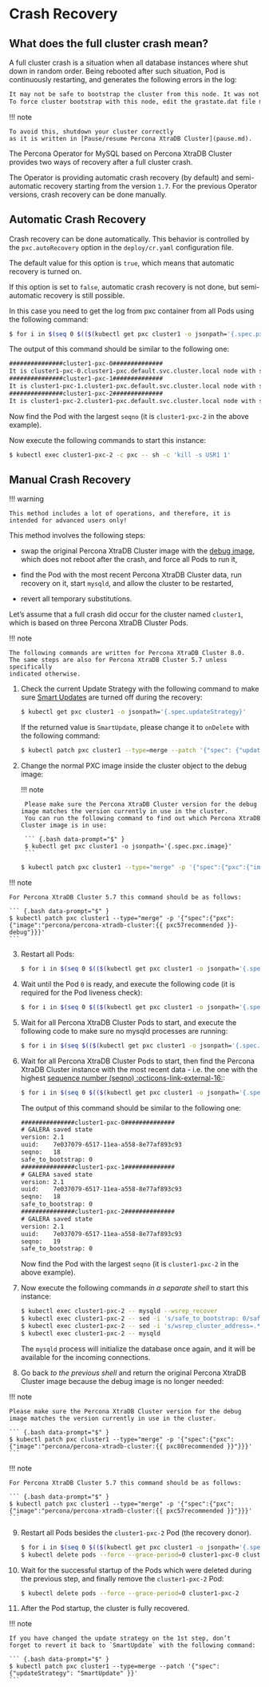 # Crash Recovery

## What does the full cluster crash mean?

A full cluster crash is a situation when all database instances where
shut down in random order. Being rebooted after such situation, Pod is
continuously restarting, and generates the following errors in the log:

```default
It may not be safe to bootstrap the cluster from this node. It was not the last one to leave the cluster and may not contain all the updates.
To force cluster bootstrap with this node, edit the grastate.dat file manually and set safe_to_bootstrap to 1
```

!!! note

    To avoid this, shutdown your cluster correctly
    as it is written in [Pause/resume Percona XtraDB Cluster](pause.md).

The Percona Operator for MySQL based on Percona XtraDB Cluster provides two ways of recovery
after a full cluster crash.

The Operator is providing automatic crash recovery (by default) and semi-automatic
recovery starting from the version `1.7`. For the previous Operator versions,
crash recovery can be done
manually.

## Automatic Crash Recovery

Crash recovery can be done automatically. This behavior is controlled by the
`pxc.autoRecovery` option in the `deploy/cr.yaml` configuration file.

The default value for this option is `true`, which means that automatic
recovery is turned on.

If this option is set to `false`, automatic crash recovery is not done,
but semi-automatic recovery is still possible.

In this case you need to get the log from pxc container from all Pods
using the following command:

``` {.bash data-prompt="$" }
$ for i in $(seq 0 $(($(kubectl get pxc cluster1 -o jsonpath='{.spec.pxc.size}')-1))); do echo "###############cluster1-pxc-$i##############"; kubectl logs cluster1-pxc-$i -c pxc | grep '(seqno):' ; done
```

The output of this command should be similar to the following one:

```default
###############cluster1-pxc-0##############
It is cluster1-pxc-0.cluster1-pxc.default.svc.cluster.local node with sequence number (seqno): 18
###############cluster1-pxc-1##############
It is cluster1-pxc-1.cluster1-pxc.default.svc.cluster.local node with sequence number (seqno): 18
###############cluster1-pxc-2##############
It is cluster1-pxc-2.cluster1-pxc.default.svc.cluster.local node with sequence number (seqno): 19
```

Now find the Pod with the largest `seqno` (it is `cluster1-pxc-2` in the
above example).

Now execute the following commands to start this instance:

``` {.bash data-prompt="$" }
$ kubectl exec cluster1-pxc-2 -c pxc -- sh -c 'kill -s USR1 1'
```

## Manual Crash Recovery

!!! warning

    This method includes a lot of operations, and therefore, it is
    intended for advanced users only!

This method involves the following steps:

* swap the original Percona XtraDB Cluster image with the
    [debug image](debug-images.md), which does not reboot after the crash, and
    force all Pods to run it,

* find the Pod with the most recent Percona XtraDB Cluster data, run recovery
    on it, start `mysqld`, and allow the cluster to be restarted,

* revert all temporary substitutions.

Let’s assume that a full crash did occur for the cluster named `cluster1`,
which is based on three Percona XtraDB Cluster Pods.

!!! note

    The following commands are written for Percona XtraDB Cluster 8.0.
    The same steps are also for Percona XtraDB Cluster 5.7 unless specifically
    indicated otherwise.

1. Check the current Update Strategy with the following command to make sure
    [Smart Updates](update.md#update-strategies) are turned off during the
    recovery:

    ``` {.bash data-prompt="$" }
    $ kubectl get pxc cluster1 -o jsonpath='{.spec.updateStrategy}'
    ```

    If the returned value is `SmartUpdate`, please change it to `onDelete`
    with the following command:

    ``` {.bash data-prompt="$" }
    $ kubectl patch pxc cluster1 --type=merge --patch '{"spec": {"updateStrategy": "OnDelete" }}'
    ```

2. Change the normal PXC image inside the cluster object to the debug image:

    !!! note

        Please make sure the Percona XtraDB Cluster version for the debug image matches the version currently in use in the cluster.
        You can run the following command to find out which Percona XtraDB Cluster image is in use:

        ``` {.bash data-prompt="$" }
        $ kubectl get pxc cluster1 -o jsonpath='{.spec.pxc.image}'
        ```

    ``` {.bash data-prompt="$" }
    $ kubectl patch pxc cluster1 --type="merge" -p '{"spec":{"pxc":{"image":"percona/percona-xtradb-cluster:{{ pxc80recommended }}-debug"}}}'
    ```

!!! note

    For Percona XtraDB Cluster 5.7 this command should be as follows:

    ``` {.bash data-prompt="$" }
    $ kubectl patch pxc cluster1 --type="merge" -p '{"spec":{"pxc":{"image":"percona/percona-xtradb-cluster:{{ pxc57recommended }}-debug"}}}'
    ```

3. Restart all Pods:

    ``` {.bash data-prompt="$" }
    $ for i in $(seq 0 $(($(kubectl get pxc cluster1 -o jsonpath='{.spec.pxc.size}')-1))); do kubectl delete pod cluster1-pxc-$i --force --grace-period=0; done
    ```

4. Wait until the Pod `0` is ready, and execute the following code (it is
    required for the Pod liveness check):

    ``` {.bash data-prompt="$" }
    $ for i in $(seq 0 $(($(kubectl get pxc cluster1 -o jsonpath='{.spec.pxc.size}')-1))); do until [[ $(kubectl get pod cluster1-pxc-$i -o jsonpath='{.status.phase}') == 'Running' ]]; do sleep 10; done; kubectl exec cluster1-pxc-$i -- touch /var/lib/mysql/sst_in_progress; done
    ```

5. Wait for all Percona XtraDB Cluster Pods to start, and execute the following
    code to make sure no mysqld processes are running:

    ``` {.bash data-prompt="$" }
    $ for i in $(seq $(($(kubectl get pxc cluster1 -o jsonpath='{.spec.pxc.size}')-1))); do pid=$(kubectl exec cluster1-pxc-$i -- ps -C mysqld-ps -o pid=); if [[ -n "$pid" ]]; then kubectl exec cluster1-pxc-$i -- kill -9 $pid; fi;  done
    ```

6. Wait for all Percona XtraDB Cluster Pods to start, then find the Percona
    XtraDB Cluster instance with the most recent data - i.e. the one with the
    highest [sequence number (seqno) :octicons-link-external-16:](https://www.percona.com/blog/2017/12/14/sequence-numbers-seqno-percona-xtradb-cluster/):

    ``` {.bash data-prompt="$" }
    $ for i in $(seq 0 $(($(kubectl get pxc cluster1 -o jsonpath='{.spec.pxc.size}')-1))); do echo "###############cluster1-pxc-$i##############"; kubectl exec cluster1-pxc-$i -- cat /var/lib/mysql/grastate.dat; done
    ```

    The output of this command should be similar to the following one:

    ```default
    ###############cluster1-pxc-0##############
    # GALERA saved state
    version: 2.1
    uuid:    7e037079-6517-11ea-a558-8e77af893c93
    seqno:   18
    safe_to_bootstrap: 0
    ###############cluster1-pxc-1##############
    # GALERA saved state
    version: 2.1
    uuid:    7e037079-6517-11ea-a558-8e77af893c93
    seqno:   18
    safe_to_bootstrap: 0
    ###############cluster1-pxc-2##############
    # GALERA saved state
    version: 2.1
    uuid:    7e037079-6517-11ea-a558-8e77af893c93
    seqno:   19
    safe_to_bootstrap: 0
    ```

    Now find the Pod with the largest `seqno` (it is `cluster1-pxc-2` in the
    above example).

7. Now execute the following commands *in a separate shell* to start this
    instance:

    ``` {.bash data-prompt="$" }
    $ kubectl exec cluster1-pxc-2 -- mysqld --wsrep_recover
    $ kubectl exec cluster1-pxc-2 -- sed -i 's/safe_to_bootstrap: 0/safe_to_bootstrap: 1/g' /var/lib/mysql/grastate.dat
    $ kubectl exec cluster1-pxc-2 -- sed -i 's/wsrep_cluster_address=.*/wsrep_cluster_address=gcomm:\/\//g' /etc/mysql/node.cnf
    $ kubectl exec cluster1-pxc-2 -- mysqld
    ```

    The `mysqld` process will initialize the database once again, and it will
    be available for the incoming connections.

8. Go back *to the previous shell* and return the original Percona XtraDB
    Cluster image because the debug image is no longer needed:

!!! note

    Please make sure the Percona XtraDB Cluster version for the debug image matches the version currently in use in the cluster.

    ``` {.bash data-prompt="$" }
    $ kubectl patch pxc cluster1 --type="merge" -p '{"spec":{"pxc":{"image":"percona/percona-xtradb-cluster:{{ pxc80recommended }}"}}}'
    ```

!!! note

    For Percona XtraDB Cluster 5.7 this command should be as follows:

    ``` {.bash data-prompt="$" }
    $ kubectl patch pxc cluster1 --type="merge" -p '{"spec":{"pxc":{"image":"percona/percona-xtradb-cluster:{{ pxc57recommended }}"}}}'
    ```

9. Restart all Pods besides the `cluster1-pxc-2` Pod (the recovery donor).

    ``` {.bash data-prompt="$" }
    $ for i in $(seq 0 $(($(kubectl get pxc cluster1 -o jsonpath='{.spec.pxc.size}')-1))); do until [[ $(kubectl get pod cluster1-pxc-$i -o jsonpath='{.status.phase}') == 'Running' ]]; do sleep 10; done; kubectl exec cluster1-pxc-$i -- rm /var/lib/mysql/sst_in_progress; done
    $ kubectl delete pods --force --grace-period=0 cluster1-pxc-0 cluster1-pxc-1
    ```

10. Wait for the successful startup of the Pods which were deleted during the
    previous step, and finally remove the `cluster1-pxc-2` Pod:

    ``` {.bash data-prompt="$" }
    $ kubectl delete pods --force --grace-period=0 cluster1-pxc-2
    ```

11. After the Pod startup, the cluster is fully recovered.

!!! note

    If you have changed the update strategy on the 1st step, don’t
    forget to revert it back to `SmartUpdate` with the following command:

    ``` {.bash data-prompt="$" }
    $ kubectl patch pxc cluster1 --type=merge --patch '{"spec": {"updateStrategy": "SmartUpdate" }}'
    ```
